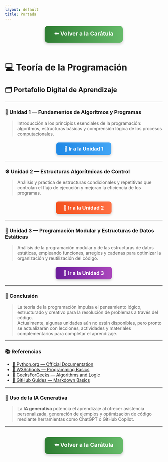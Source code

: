 ```yaml
---
layout: default
title: Portada
---
```


<div align="center">

<!-- Botón para volver a la carátula -->
<a href="./index" style="
    background: linear-gradient(90deg, #2E7D32, #66BB6A);
    color: white;
    padding: 12px 30px;
    text-decoration: none;
    font-size: 18px;
    font-weight: bold;
    border-radius: 10px;
    box-shadow: 0 4px 10px rgba(0,0,0,0.2);
    display: inline-block;
    margin-bottom: 20px;
">
⬅️ Volver a la Carátula
</a>

</div>

# 💻 Teoría de la Programación

## 🗂️ Portafolio Digital de Aprendizaje

---

### 🧩 Unidad 1 — Fundamentos de Algoritmos y Programas
> Introducción a los principios esenciales de la programación: algoritmos, estructuras básicas y comprensión lógica de los procesos computacionales.

<div align="center">
<a href="./Unidades/Unidad 1/Unidad1" style="
    background: linear-gradient(90deg, #1E88E5, #42A5F5);
    color: white;
    padding: 10px 25px;
    text-decoration: none;
    font-size: 16px;
    font-weight: bold;
    border-radius: 8px;
    box-shadow: 0 3px 8px rgba(0,0,0,0.2);
    display: inline-block;
    margin: 5px 0;
">
🔗 Ir a la Unidad 1
</a>
</div>

---

### ⚙️ Unidad 2 — Estructuras Algorítmicas de Control
> Análisis y práctica de estructuras condicionales y repetitivas que controlan el flujo de ejecución y mejoran la eficiencia de los programas.

<div align="center">
<a href="./Unidades/Unidad 2/Unidad2" style="
    background: linear-gradient(90deg, #F4511E, #FF7043);
    color: white;
    padding: 10px 25px;
    text-decoration: none;
    font-size: 16px;
    font-weight: bold;
    border-radius: 8px;
    box-shadow: 0 3px 8px rgba(0,0,0,0.2);
    display: inline-block;
    margin: 5px 0;
">
🔗 Ir a la Unidad 2
</a>
</div>

---

### 🧱 Unidad 3 — Programación Modular y Estructuras de Datos Estáticas
> Análisis de la programación modular y de las estructuras de datos estáticas, empleando funciones, arreglos y cadenas para optimizar la organización y reutilización del código.

<div align="center">
<a href="./Unidades/Unidad 3/Unidad3" style="
    background: linear-gradient(90deg, #6A1B9A, #AB47BC);
    color: white;
    padding: 10px 25px;
    text-decoration: none;
    font-size: 16px;
    font-weight: bold;
    border-radius: 8px;
    box-shadow: 0 3px 8px rgba(0,0,0,0.2);
    display: inline-block;
    margin: 5px 0;
">
🔗 Ir a la Unidad 3
</a>
</div>

---

### 🧭 Conclusión

> La teoría de la programación impulsa el pensamiento lógico, estructurado y creativo para la resolución de problemas a través del código.  
> Actualmente, algunas unidades aún no están disponibles, pero pronto se actualizarán con lecciones, actividades y materiales complementarios para completar el aprendizaje.

---

### 📚 Referencias
- [📘 Python.org — Official Documentation](https://docs.python.org/3/)
- [💾 W3Schools — Programming Basics](https://www.w3schools.com/)
- [🧠 GeeksForGeeks — Algorithms and Logic](https://www.geeksforgeeks.org/)
- [🔗 GitHub Guides — Markdown Basics](https://guides.github.com/features/mastering-markdown/)

---

### 🤖 Uso de la IA Generativa
> La **IA generativa** potencia el aprendizaje al ofrecer asistencia personalizada, generación de ejemplos y optimización de código mediante herramientas como ChatGPT o GitHub Copilot.

---

<div align="center">

<!-- Botón de regreso a la carátula -->
<a href="./index" style="
    background: linear-gradient(90deg, #2E7D32, #66BB6A);
    color: white;
    padding: 12px 30px;
    text-decoration: none;
    font-size: 18px;
    font-weight: bold;
    border-radius: 10px;
    box-shadow: 0 4px 10px rgba(0,0,0,0.2);
    display: inline-block;
    margin-top: 20px;
">
⬅️ Volver a la Carátula
</a>

</div>
